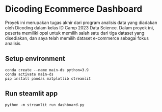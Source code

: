 # Dicoding Ecommerce Dashboard
Proyek ini merupakan tugas akhir dari program analisis data yang diadakan oleh Dicoding dalam kelas ID Camp 2023 Data Science. Dalam proyek ini, peserta memiliki opsi untuk memilih salah satu dari tiga dataset yang disediakan, dan saya telah memilih dataset e-commerce sebagai fokus analisis.

## Setup environment
```
conda create --name main-ds python=3.9
conda activate main-ds
pip install pandas matplotlib streamlit
```

## Run steamlit app
```
python -m streamlit run dashboard.py 
```